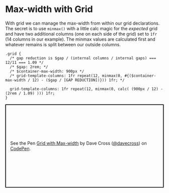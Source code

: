 # Max-width with Grid

With grid we can manage the max-width from within our grid declarations. The secret is to use `minmax()` with a little calc magic for the _expected_ grid and have two additional columns (one on each side of the grid) set to `1fr` (14 columns in our example). The minmax values are calculated first and whatever remains is split between our outside columns.


```css{7}
.grid {
  /* gap reduction is $gap / (internal columns / internal gaps) === 12/11 === 1.09 */
  /* $gap: 2rem; */
  /* $container-max-width: 900px */
  /* grid-template-columns: 1fr repeat(12, minmax(0, #{($container-max-width / 12) - ($gap / [GAP REDUCTION])})) 1fr; */

  grid-template-columns: 1fr repeat(12, minmax(0, calc( (900px / 12) - (2rem / 1.09) ))) 1fr;
}
```

<p class="codepen" data-height="265" data-theme-id="0" data-default-tab="result" data-user="davecross" data-slug-hash="1b19bec728e4aaad1e938183d3ca086b" style="height: 265px; box-sizing: border-box; display: flex; align-items: center; justify-content: center; border: 2px solid black; margin: 1em 0; padding: 1em;" data-pen-title="Grid with Max-width">
  <span>See the Pen <a href="https://codepen.io/davecross/pen/1b19bec728e4aaad1e938183d3ca086b/">
  Grid with Max-width</a> by Dave Cross (<a href="https://codepen.io/davecross">@davecross</a>)
  on <a href="https://codepen.io">CodePen</a>.</span>
</p>

<codepen/>
